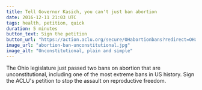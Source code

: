 ```yaml
---
title: Tell Governor Kasich, you can't just ban abortion
date: 2016-12-11 21:03 UTC
tags: health, petition, quick
duration: 5 minutes
button_text: Sign the petition
button_url: "https://action.aclu.org/secure/OHabortionbans?redirect=OHabortionbansTW&ms=TW_161209_reproductivefreedom_OHabortionbans"
image_url: "abortion-ban-unconstitutional.jpg"
image_alt: "Unconstitutional, plain and simple"
---
```


The Ohio legislature just passed two bans on abortion that are unconstitutional,
including one of the most extreme bans in US history. Sign the ACLU's petition
to stop the assault on reproductive freedom.
